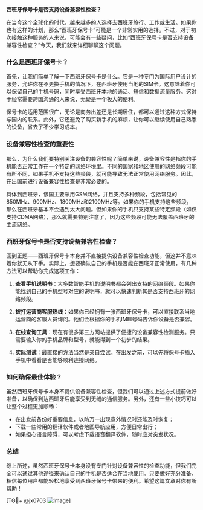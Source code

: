 **西班牙保号卡是否支持设备兼容性检查？**

在当今这个全球化的时代，越来越多的人选择去西班牙旅行、工作或生活。如果你也有这样的计划，那么“西班牙保号卡”可能是一个非常实用的选择。不过，对于初次接触这种服务的人来说，可能会有一些疑问，比如“西班牙保号卡是否支持设备兼容性检查？”今天，我们就来详细聊聊这个问题。

### 什么是西班牙保号卡？

首先，让我们简单了解一下西班牙保号卡是什么。它是一种专门为国际用户设计的服务，允许你在不更换手机的情况下，在西班牙使用当地的SIM卡。这意味着你可以保留自己的手机号码，同时享受西班牙本地的通话、短信和数据流量服务。这对于经常需要跨国沟通的人来说，无疑是一个极大的便利。

保号卡的适用范围很广，无论是商务出差还是长期居住，都可以通过这种方式保持与国内的联系。此外，它还避免了购买新手机的麻烦，让你可以继续使用自己熟悉的设备，省去了不少学习成本。

### 设备兼容性检查的重要性

那么，为什么我们要特别关注设备的兼容性呢？简单来说，设备兼容性是指你的手机能否正常工作在一个特定的网络环境里。不同的国家和地区使用的网络频段可能有所不同，如果手机不支持这些频段，就可能导致无法正常使用网络服务。因此，在出国前进行设备兼容性检查是非常必要的。

具体到西班牙，该国主要采用GSM网络，并且支持多种频段，包括常见的850MHz、900MHz、1800MHz和2100MHz等。如果你的手机支持这些频段，那么在西班牙基本不会遇到太大问题。但如果你的手机只支持某些特定频段（如仅支持CDMA网络），那么就需要特别注意了，因为这些频段可能无法覆盖西班牙的主流网络。

### 西班牙保号卡是否支持设备兼容性检查？

回到正题——西班牙保号卡本身并不直接提供设备兼容性检查功能，但这并不意味着你就无从下手。实际上，想要确认自己的手机是否能在西班牙正常使用，有几种方法可以帮助你完成这项工作：

1. **查看手机说明书**：大多数智能手机的说明书都会列出支持的网络频段。如果你能找到自己的手机型号对应的说明书，就可以快速判断其是否支持西班牙的网络频段。
   
2. **拨打运营商客服热线**：如果你已经拥有一张西班牙保号卡，可以直接联系当地运营商的客服人员询问。他们会根据你的手机IMEI号码告诉你设备是否兼容。

3. **在线查询工具**：现在有很多第三方网站提供了便捷的设备兼容性检测服务。只需要输入你的手机品牌和型号，就能得到一个初步的结果。

4. **实际测试**：最直接的方法当然是亲自尝试。在出发之前，可以先将保号卡插入手机中看看是否能够顺利连接网络。

### 如何确保最佳体验？

虽然西班牙保号卡本身不提供设备兼容性检查，但我们可以通过上述方式提前做好准备，以确保到达西班牙后能享受到无缝的通信服务。另外，还有一些小技巧可以让整个过程更加顺畅：

- 在出发前备份好重要信息，以防万一出现意外情况时还能及时恢复；
- 下载一些常用的翻译软件或者地图导航应用，方便日常出行；
- 如果担心语言障碍，可以考虑下载语音翻译软件，随时应对突发状况。

### 总结

综上所述，虽然西班牙保号卡本身没有专门针对设备兼容性的检查功能，但我们完全可以通过其他途径来确认自己的手机是否适合在当地使用。只要做好充分准备，相信每位用户都能轻松地享受到西班牙保号卡带来的便利。希望这篇文章对你有所帮助！

[TG💪+ @jx0703 ![Image](https://github.com/user-attachments/assets/dbca1d08-cadb-493c-b0ec-ad6f7a83f270)]